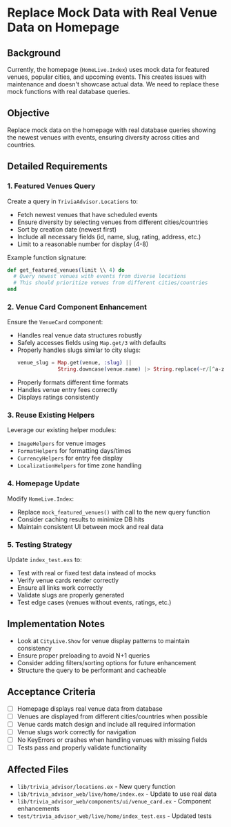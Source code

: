 # Replace Mock Data with Real Venue Data on Homepage

## Background

Currently, the homepage (`HomeLive.Index`) uses mock data for featured venues, popular cities, and upcoming events. This creates issues with maintenance and doesn't showcase actual data. We need to replace these mock functions with real database queries.

## Objective

Replace mock data on the homepage with real database queries showing the newest venues with events, ensuring diversity across cities and countries.

## Detailed Requirements

### 1. Featured Venues Query

Create a query in `TriviaAdvisor.Locations` to:
- Fetch newest venues that have scheduled events
- Ensure diversity by selecting venues from different cities/countries
- Sort by creation date (newest first)
- Include all necessary fields (id, name, slug, rating, address, etc.)
- Limit to a reasonable number for display (4-8)

Example function signature:
```elixir
def get_featured_venues(limit \\ 4) do
  # Query newest venues with events from diverse locations
  # This should prioritize venues from different cities/countries
end
```

### 2. Venue Card Component Enhancement

Ensure the `VenueCard` component:
- Handles real venue data structures robustly
- Safely accesses fields using `Map.get/3` with defaults
- Properly handles slugs similar to city slugs:
  ```elixir
  venue_slug = Map.get(venue, :slug) ||
               String.downcase(venue.name) |> String.replace(~r/[^a-z0-9]+/, "-")
  ```
- Properly formats different time formats
- Handles venue entry fees correctly
- Displays ratings consistently

### 3. Reuse Existing Helpers

Leverage our existing helper modules:
- `ImageHelpers` for venue images
- `FormatHelpers` for formatting days/times
- `CurrencyHelpers` for entry fee display
- `LocalizationHelpers` for time zone handling

### 4. Homepage Update

Modify `HomeLive.Index`:
- Replace `mock_featured_venues()` with call to the new query function
- Consider caching results to minimize DB hits
- Maintain consistent UI between mock and real data

### 5. Testing Strategy

Update `index_test.exs` to:
- Test with real or fixed test data instead of mocks
- Verify venue cards render correctly
- Ensure all links work correctly
- Validate slugs are properly generated
- Test edge cases (venues without events, ratings, etc.)

## Implementation Notes

- Look at `CityLive.Show` for venue display patterns to maintain consistency
- Ensure proper preloading to avoid N+1 queries
- Consider adding filters/sorting options for future enhancement
- Structure the query to be performant and cacheable

## Acceptance Criteria

- [ ] Homepage displays real venue data from database
- [ ] Venues are displayed from different cities/countries when possible
- [ ] Venue cards match design and include all required information
- [ ] Venue slugs work correctly for navigation
- [ ] No KeyErrors or crashes when handling venues with missing fields
- [ ] Tests pass and properly validate functionality

## Affected Files

- `lib/trivia_advisor/locations.ex` - New query function
- `lib/trivia_advisor_web/live/home/index.ex` - Update to use real data
- `lib/trivia_advisor_web/components/ui/venue_card.ex` - Component enhancements
- `test/trivia_advisor_web/live/home/index_test.exs` - Updated tests 